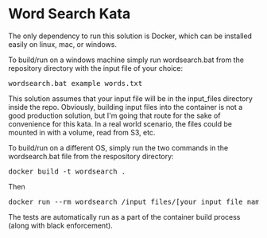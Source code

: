 Word Search Kata
================

The only dependency to run this solution is Docker, which can be installed easily on linux, mac, or windows.

To build/run on a windows machine simply run wordsearch.bat from the repository directory with the input file of your choice:

<pre>wordsearch.bat example_words.txt</pre>

This solution assumes that your input file will be in the input_files directory inside the repo. Obviously, building input files into the container is not a good production solution, but I'm going that route for the sake of convenience for this kata. In a real world scenario, the files could be mounted in with a volume, read from S3, etc.


To build/run on a different OS, simply run the two commands in the wordsearch.bat file from the respository directory:

<pre>docker build -t wordsearch .</pre>

Then

<pre>docker run --rm wordsearch /input_files/[your input file name]</pre>


The tests are automatically run as a part of the container build process (along with black enforcement).

